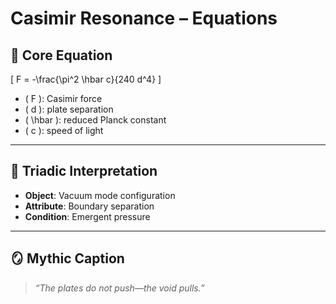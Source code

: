 # Casimir Resonance – Equations

## 🧮 Core Equation



\[
F = -\frac{\pi^2 \hbar c}{240 d^4}
\]



- \( F \): Casimir force  
- \( d \): plate separation  
- \( \hbar \): reduced Planck constant  
- \( c \): speed of light

---

## 🧠 Triadic Interpretation  
- **Object**: Vacuum mode configuration  
- **Attribute**: Boundary separation  
- **Condition**: Emergent pressure

---

## 🪞 Mythic Caption  
> *“The plates do not push—the void pulls.”*

